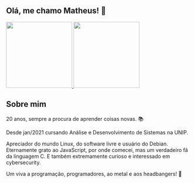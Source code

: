  


 ## Olá, me chamo Matheus! 👋  

  <a href="https://github.com/matheusxreis">
  <img height="180em" src="https://github-readme-stats.vercel.app/api?username=matheusxreis&show_icons=true&theme=dark&include_all_commits=true&count_private=true"/>
  <img height="180em" src="https://github-readme-stats.vercel.app/api/top-langs/?username=matheusxreis&layout=compact&langs_count=7&theme=dark"/>
</a>
 
 ## Sobre mim

<p>20 anos, sempre a procura de aprender coisas novas. 📚</p>

 <p>
 Desde jan/2021 cursando Análise e Desenvolvimento de Sistemas na UNIP.
 </p>
 <p>
  Apreciador do mundo Linux, do software livre e usuário do Debian.
  Eternamente grato ao JavaScript, por onde comecei, mas um verdadeiro fã da linguagem C.
  E também extremamente curioso e interessado em cybersecurity.
 </p>
 
 Um viva a programação, programadores, ao metal e aos headbangers! :love_you_gesture:

                                                                                 

<!--
**matheusxreis/matheusxreis** is a ✨ _special_ ✨ repository because its `README.md` (this file) appears on your GitHub profile.

Here are some ideas to get you started:

- 🔭 I’m currently working on ...
- 🌱 I’m currently learning ...
- 👯 I’m looking to collaborate on ...
- 🤔 I’m looking for help with ...
- 💬 Ask me about ...
- 📫 How to reach me: ...
- 😄 Pronouns: ...
- ⚡ Fun fact: ...
-->

